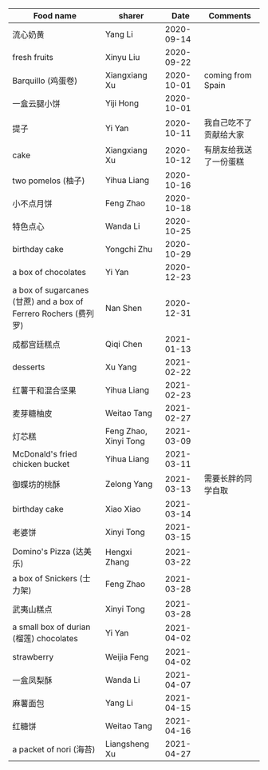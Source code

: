 | Food name                                                        | sharer                | Date       | Comments               |
|------------------------------------------------------------------|-----------------------|------------|------------------------|
| 流心奶黄                                                         | Yang Li               | 2020-09-14 |                        |
| fresh fruits                                                     | Xinyu Liu             | 2020-09-22 |                        |
| Barquillo (鸡蛋卷)                                               | Xiangxiang Xu         | 2020-10-01 | coming from Spain      |
| 一盒云腿小饼                                                     | Yiji Hong             | 2020-10-01 |                        |
| 提子                                                             | Yi Yan                | 2020-10-11 | 我自己吃不了贡献给大家 |
| cake                                                             | Xiangxiang Xu         | 2020-10-12 | 有朋友给我送了一份蛋糕 |
| two pomelos (柚子)                                               | Yihua Liang           | 2020-10-16 |                        |
| 小不点月饼                                                       | Feng Zhao             | 2020-10-18 |                        |
| 特色点心                                                         | Wanda Li              | 2020-10-25 |                        |
| birthday cake                                                    | Yongchi Zhu           | 2020-10-29 |                        |
| a box of chocolates                                              | Yi Yan                | 2020-12-23 |                        |
| a box of sugarcanes (甘蔗) and a box of Ferrero Rochers (费列罗) | Nan Shen              | 2020-12-31 |                        |
| 成都宫廷糕点                                                     | Qiqi Chen             | 2021-01-13 |                        |
| desserts                                                         | Xu Yang               | 2021-02-22 |                        |
| 红薯干和混合坚果                                                 | Yihua Liang           | 2021-02-23 |                        |
| 麦芽糖柚皮                                                       | Weitao Tang           | 2021-02-27 |                        |
| 灯芯糕                                                           | Feng Zhao, Xinyi Tong | 2021-03-09 |                        |
| McDonald's fried chicken bucket                                  | Yihua Liang           | 2021-03-11 |                        |
| 御蝶坊的桃酥                                                     | Zelong Yang           | 2021-03-13 | 需要长胖的同学自取     |
| birthday cake                                                    | Xiao Xiao             | 2021-03-14 |                        |
| 老婆饼                                                           | Xinyi Tong            | 2021-03-15 |                        |
| Domino's Pizza (达美乐)                                          | Hengxi Zhang          | 2021-03-22 |                        |
| a box of Snickers (士力架)                                       | Feng Zhao             | 2021-03-28 |                        |
| 武夷山糕点                                                       | Xinyi Tong            | 2021-03-28 |                        |
| a small box of durian (榴莲) chocolates                          | Yi Yan                | 2021-04-02 |                        |
| strawberry                                                       | Weijia Feng           | 2021-04-02 |                        |
| 一盒凤梨酥                                                       | Wanda Li              | 2021-04-07 |                        |
| 麻薯面包                                                         | Yang Li               | 2021-04-15 |                        |
| 红糖饼                                                           | Weitao Tang           | 2021-04-16 |                        |
| a packet of nori (海苔)                                          | Liangsheng Xu         | 2021-04-27 |                        |
